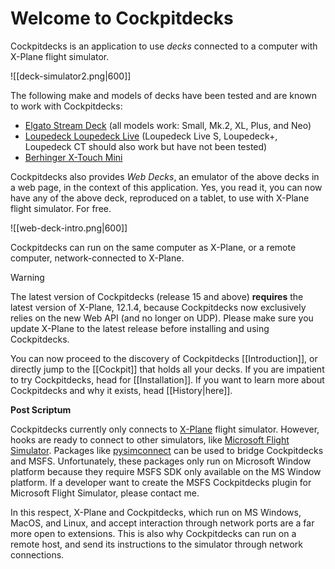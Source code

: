 # Welcome to Cockpitdecks

Cockpitdecks is an application to use *decks* connected to a computer with X-Plane flight simulator.

![[deck-simulator2.png|600]]

The following make and models of decks have been tested and are known to work with Cockpitdecks:

- [Elgato Stream Deck](https://www.elgato.com/us/en/s/welcome-to-stream-deck) (all models work: Small, Mk.2, XL, Plus, and Neo)
- [Loupedeck Loupedeck Live](https://loupedeck.com/products/loupedeck-live/) (Loupedeck Live S, Loupedeck+, Loupedeck CT should also work but have not been tested)
- [Berhinger X-Touch Mini](https://www.behringer.com/product.html?modelCode=0808-AAF)

Cockpitdecks also provides *Web Decks*, an emulator of the above decks in a web page, in the context of this application. Yes, you read it, you can now have any of the above deck, reproduced on a tablet, to use with X-Plane flight simulator. For free.

![[web-deck-intro.png|600]]

Cockpitdecks can run on the same computer as X-Plane, or a remote computer, network-connected to X-Plane.

> [!WARNING]
> The latest version of Cockpitdecks (release 15 and above) **requires** the latest version of X-Plane, 12.1.4, because Cockpitdecks now exclusively relies on the new Web API (and no longer on UDP). Please make sure you update X-Plane to the latest release before installing and using Cockpitdecks.

You can now proceed to the discovery of Cockpitdecks [[Introduction]], or directly jump to the [[Cockpit]] that holds all your decks. If you are impatient to try Cockpitdecks, head for [[Installation]]. If you want to learn more about Cockpitdecks and why it exists, head [[History|here]].

**Post Scriptum**

Cockpitdecks currently only connects to [X-Plane](https://www.x-plane.com) flight simulator. However, hooks are ready to connect to other simulators, like [Microsoft Flight Simulator](https://www.flightsimulator.com/). Packages like [pysimconnect](https://github.com/patricksurry/pysimconnect) can be used to bridge Cockpitdecks and MSFS. Unfortunately, these packages only run on Microsoft Window platform because they require MSFS SDK only available on the MS Window platform. If a developer want to create the MSFS Cockpitdecks plugin for Microsoft Flight Simulator, please contact me.

In this respect, X-Plane and Cockpitdecks, which run on MS Windows, MacOS, and Linux, and accept interaction through network ports are a far more open to extensions. This is also why Cockpitdecks can run on a remote host, and send its instructions to the simulator through network connections.
